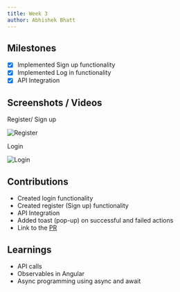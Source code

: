 ```yaml
---
title: Week 3
author: Abhishek Bhatt 
---
```


## Milestones
- [x] Implemented Sign up functionality
- [x] Implemented Log in functionality
- [x] API Integration 

## Screenshots / Videos 
Register/ Sign up
 
![Register](https://github.com/bhattabhi013/c4gt-milestones/assets/47862474/317da38c-382a-4c91-adc7-ac70615badf7)

Login

![Login](https://github.com/bhattabhi013/c4gt-milestones/assets/47862474/f7d49b88-46c4-4148-bd24-6e2a3106fc1a)

## Contributions
- Created login functionality
- Created register (Sign up) functionality
- API Integration
- Added toast (pop-up) on successful and failed actions
- Link to the [PR](https://github.com/ELEVATE-Project/project-frontend/pull/8)
  
## Learnings
- API calls
- Observables in Angular
- Async programming using async and await
